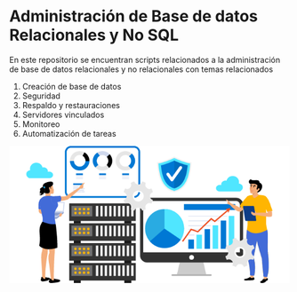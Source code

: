 # Administración de Base de datos Relacionales y No SQL

En este repositorio se encuentran scripts relacionados a la administración de base de datos relacionales y no relacionales con temas relacionados 

1. Creación de base de datos
2. Seguridad
3. Respaldo y restauraciones
4. Servidores vinculados
5. Monitoreo 
6. Automatización de tareas

![Administración de Base de datos](./images/admonbase.png)